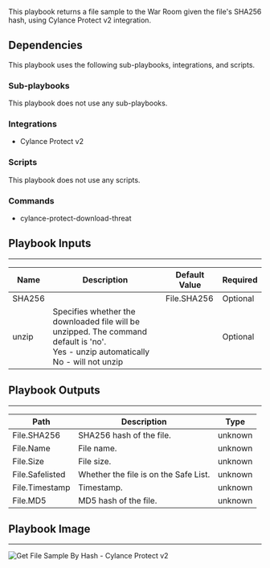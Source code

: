 This playbook returns a file sample to the War Room given the file's SHA256 hash, using Cylance Protect v2 integration.

## Dependencies
This playbook uses the following sub-playbooks, integrations, and scripts.

### Sub-playbooks
This playbook does not use any sub-playbooks.

### Integrations
* Cylance Protect v2

### Scripts
This playbook does not use any scripts.

### Commands
* cylance-protect-download-threat

## Playbook Inputs
---

| **Name** | **Description** | **Default Value** | **Required** |
| --- | --- | --- | --- |
| SHA256 |  | File.SHA256 | Optional |
| unzip | Specifies whether the downloaded file will be unzipped. The command default is 'no'.<br/>Yes - unzip automatically<br/>No - will not unzip |  | Optional |

## Playbook Outputs
---

| **Path** | **Description** | **Type** |
| --- | --- | --- |
| File.SHA256 | SHA256 hash of the file. | unknown |
| File.Name | File name. | unknown |
| File.Size | File size. | unknown |
| File.Safelisted | Whether the file is on the Safe List. | unknown |
| File.Timestamp | Timestamp. | unknown |
| File.MD5 | MD5 hash of the file. | unknown |

## Playbook Image
---
![Get File Sample By Hash - Cylance Protect v2](../../doc_files/Get_File_Sample_By_Hash_Cylance_Protect_v2.png)
